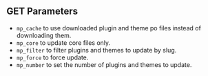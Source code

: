 ## GET Parameters

* `mp_cache` to use downloaded plugin and theme po files instead of downloading them.
* `mp_core` to update core files only.
* `mp_filter` to filter plugins and themes to update by slug.
* `mp_force` to force update.
* `mp_number` to set the number of plugins and themes to update.
